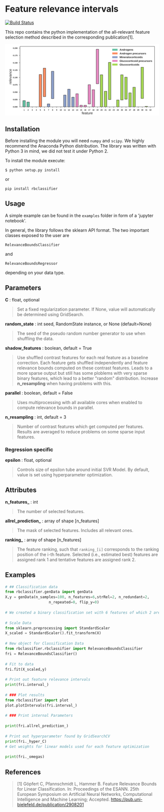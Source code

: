 # Feature relevance intervals

[![Build Status](https://travis-ci.org/lpfann/fri.svg?branch=master)](https://travis-ci.org/lpfann/fri)

This repo contains the python implementation of the all-relevant feature selection method described in the corresponding publication[1].

![Example output of method for biomedical dataset](/examples/example_plot.png?raw=true)

## Installation
Before installing the module you will need `numpy` and `scipy`.
We highly recommend the Anaconda Python distribution.
The library was written with Python 3 in mind, we did not test it under Python 2.

To install the module execute:
```shell
$ python setup.py install
```
or 
```shell
pip install rbclassifier
```

## Usage

A simple example can be found in the `examples` folder in form of a 'jupyter notebook'.

In general, the library follows the sklearn API format.
The two important classes exposed to the user are
``` 
RelevanceBoundsClassifier
```
and
```
RelevanceBoundsRegressor
```
depending on your data type.


## Parameters ##

__C__ : float, optional
   > Set a fixed regularization parameter.
   > If None, value will automatically be determined using GridSearch.

__random_state__ :  int seed, RandomState instance, or None (default=None)
   >The seed of the pseudo random number generator to use when shuffling the data.

__shadow_features__ : boolean, default = True
   > Use shuffled contrast features for each real feature as a baseline
   > correction. 
   > Each feature gets shuffled independently and 
   > feature relevance bounds computed on these contrast features.
   > Leads to a more sparse output but still has some 
   > ploblems with very sparse binary features, which lead to a better 
   > "random" distribution. 
   > Increase __n_resampling__ when having problems with this.

__parallel__ : boolean, default = False
   > Uses multiprocessing with all available cores when enabled
   > to compute relevance bounds in parallel.

__n_resampling__ : int, default = 3
  > Number of contrast features which get computed per features.
  > Results are averaged to reduce problems on some sparse input features.

### Regression specific

__epsilon__ : float, optional
   > Controls size of epsilon tube around initial SVR Model.
   > By default, value is set using hyperparameter optimization.
   > 


## Attributes ##

**n_features_** : int
   > The number of selected features.

**allrel_prediction_** : array of shape [n_features]
   > The mask of selected features. Includes all relevant ones.

**ranking_** : array of shape [n_features]
  >  The feature ranking, such that ``ranking_[i]`` corresponds to the
  >  ranking position of the i-th feature. Selected (i.e., estimated
  >  best) features are assigned rank 1 and tentative features are assigned
  >  rank 2.


## Examples ##

```python
# ## Classification data
from rbclassifier.genData import genData
X,y = genData(n_samples=100, n_features=6,strRel=2, n_redundant=2,
                    n_repeated=0, flip_y=0)

# We created a binary classification set with 6 features of which 2 are strongly relevant and 2 weakly relevant.

# Scale Data
from sklearn.preprocessing import StandardScaler
X_scaled = StandardScaler().fit_transform(X)

# New object for Classification Data
from rbclassifier.rbclassifier import RelevanceBoundsClassifier
fri = RelevanceBoundsClassifier()

# Fit to data
fri.fit(X_scaled,y)

# Print out feature relevance intervals
print(fri.interval_)

# ### Plot results
from rbclassifier import plot
plot.plotIntervals(fri.interval_)

# ### Print internal Parameters

print(fri.allrel_prediction_)

# Print out hyperparameter found by GridSearchCV
print(fri._hyper_C)
# Get weights for linear models used for each feature optimization

print(fri._omegas)

```



## References  
>[1] Göpfert C, Pfannschmidt L, Hammer B. Feature Relevance Bounds for Linear Classification. In: Proceedings of the ESANN. 25th European Symposium on Artificial Neural Networks, Computational Intelligence and Machine Learning; Accepted.
https://pub.uni-bielefeld.de/publication/2908201
